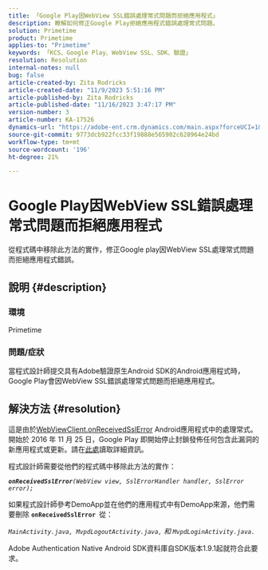 ```yaml
---
title: 「Google Play因WebView SSL錯誤處理常式問題而拒絕應用程式」
description: 瞭解如何修正Google Play拒絕應用程式錯誤處理常式問題。
solution: Primetime
product: Primetime
applies-to: "Primetime"
keywords: 「KCS、Google Play、WebView SSL、SDK、驗證」
resolution: Resolution
internal-notes: null
bug: false
article-created-by: Zita Rodricks
article-created-date: "11/9/2023 5:51:16 PM"
article-published-by: Zita Rodricks
article-published-date: "11/16/2023 3:47:17 PM"
version-number: 3
article-number: KA-17526
dynamics-url: "https://adobe-ent.crm.dynamics.com/main.aspx?forceUCI=1&pagetype=entityrecord&etn=knowledgearticle&id=12e77291-287f-ee11-8179-6045bd006b4b"
source-git-commit: 9773dcb922fcc33f19888e565902c628964e24bd
workflow-type: tm+mt
source-wordcount: '196'
ht-degree: 21%

---
```


# Google Play因WebView SSL錯誤處理常式問題而拒絕應用程式


從程式碼中移除此方法的實作，修正Google play因WebView SSL處理常式問題而拒絕應用程式錯誤。

## 說明 {#description}


### <b>環境</b>

Primetime



### <b>問題/症狀</b>

當程式設計師提交具有Adobe驗證原生Android SDK的Android應用程式時，Google Play會因WebView SSL錯誤處理常式問題而拒絕應用程式。


## 解決方法 {#resolution}


這是由於[WebViewClient.onReceivedSslError](https://developer.android.com/reference/android/webkit/WebViewClient.html#onReceivedSslError%28android.webkit.WebView,%20android.webkit.SslErrorHandler,%20android.net.http.SslError%29) Android應用程式中的處理常式。開始於 2016 年 11 月 25 日，Google Play 即開始停止封鎖發佈任何包含此漏洞的新應用程式或更新。請在[此處](https://support.google.com/faqs/answer/7071387?hl=en)讀取詳細資訊。

程式設計師需要從他們的程式碼中移除此方法的實作：

<b>*`onReceivedSslError`</b>`(WebView view, SslErrorHandler handler, SslError error);`*

如果程式設計師參考DemoApp並在他們的應用程式中有DemoApp來源，他們需要刪除 <b>`onReceivedSslError `</b>從：

*`MainActivity.java, MvpdLogoutActivity.java,` 和 `MvpdLoginActivity.java.`*

Adobe Authentication Native Android SDK資料庫自SDK版本1.9.1起就符合此要求。
